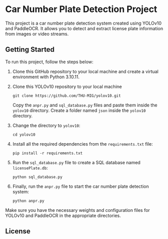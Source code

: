 # Car Number Plate Detection Project

This project is a car number plate detection system created using YOLOv10 and PaddleOCR. It allows you to detect and extract license plate information from images or video streams.

## Getting Started

To run this project, follow the steps below:

1. Clone this GitHub repository to your local machine and create a virtual environment with Python 3.10.11.

2. Clone this YOLOv10 repository to your local machine 
    ```
    git clone https://github.com/THU-MIG/yolov10.git
    ```
    Copy the `anpr.py` and `sql_database.py` files and paste them inside the `yolov10` directory.
    Create a folder named `json` inside the `yolov10` directory.
    
3. Change the directory to `yolov10`:
    ```
    cd yolov10
    ```

4. Install all the required dependencies from the `requirements.txt` file:
    ```
    pip install -r requirements.txt
    ```

5. Run the `sql_database.py` file to create a SQL database named `licensePlate.db`:
    ```
    python sql_database.py
    ```

6. Finally, run the `anpr.py` file to start the car number plate detection system:
    ```
    python anpr.py
    ```

Make sure you have the necessary weights and configuration files for YOLOv10 and PaddleOCR in the appropriate directories.

## License

